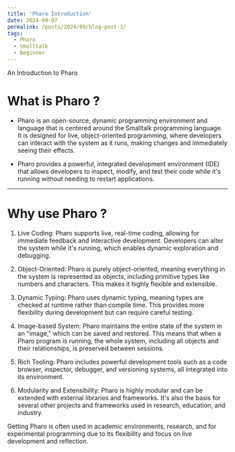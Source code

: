 ```yaml
---
title: 'Pharo Introduction'
date: 2024-09-07
permalink: /posts/2024/09/blog-post-1/
tags:
  - Pharo
  - Smalltalk
  - Beginner
---
```


An Introduction to Pharo

# What is Pharo ?

- Pharo is an open-source, dynamic programming environment and language that is centered around the Smalltalk programming language. It is designed for live, object-oriented programming, where developers can interact with the system as it runs, making changes and immediately seeing their effects. 

- Pharo provides a powerful, integrated development environment (IDE) that allows developers to inspect, modify, and test their code while it's running without needing to restart applications.

---

# Why use Pharo ?

1. Live Coding: Pharo supports live, real-time coding, allowing for immediate feedback and interactive development. Developers can alter the system while it's running, which enables dynamic exploration and debugging.

2. Object-Oriented: Pharo is purely object-oriented, meaning everything in the system is represented as objects, including primitive types like numbers and characters. This makes it highly flexible and extensible.

3. Dynamic Typing: Pharo uses dynamic typing, meaning types are checked at runtime rather than compile time. This provides more flexibility during development but can require careful testing.

4. Image-based System: Pharo maintains the entire state of the system in an "image," which can be saved and restored. This means that when a Pharo program is running, the whole system, including all objects and their relationships, is preserved between sessions.

5. Rich Tooling: Pharo includes powerful development tools such as a code browser, inspector, debugger, and versioning systems, all integrated into its environment.

6. Modularity and Extensibility: Pharo is highly modular and can be extended with external libraries and frameworks. It's also the basis for several other projects and frameworks used in research, education, and industry.

Getting
Pharo is often used in academic environments, research, and for experimental programming due to its flexibility and focus on live development and reflection.
